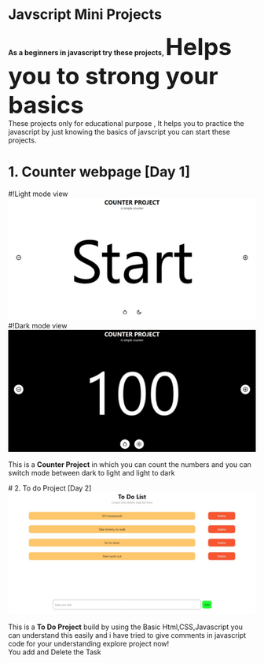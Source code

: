 # Javscript Mini Projects
 <b>As a beginners in javascript try these projects, <font size="90px">Helps you to strong your basics</font></b>
 <br>
 These projects only for educational purpose , It helps you to practice the javascript by just knowing the basics of javscript you can start these projects.
 # 1. Counter webpage [Day 1]
 #!Light mode view
 <img src="https://raw.githubusercontent.com/arshcode999/Javscript-Mini-Projects/main/counter%20project/Preview/light%20mode.jpeg">
 <br>
  #!Dark mode view
 <img src="https://raw.githubusercontent.com/arshcode999/Javscript-Mini-Projects/main/counter%20project/Preview/dark%20mode.jpeg">
 <p>This is a <b>Counter Project</b> in which you can count the numbers and you can switch mode between dark to light and light to dark</p>
 # 2. To do Project [Day 2]
  <img src="https://raw.githubusercontent.com/arshcode999/Javscript-Mini-Projects/main/To%20Do%20app/preview/To%20do.jpeg">
  <p>This is a <b>To Do Project</b> build by using the Basic Html,CSS,Javascript you can understand this easily and i have tried to give comments in javascript code for your understanding explore project now!<br>You add and Delete the Task</p>
